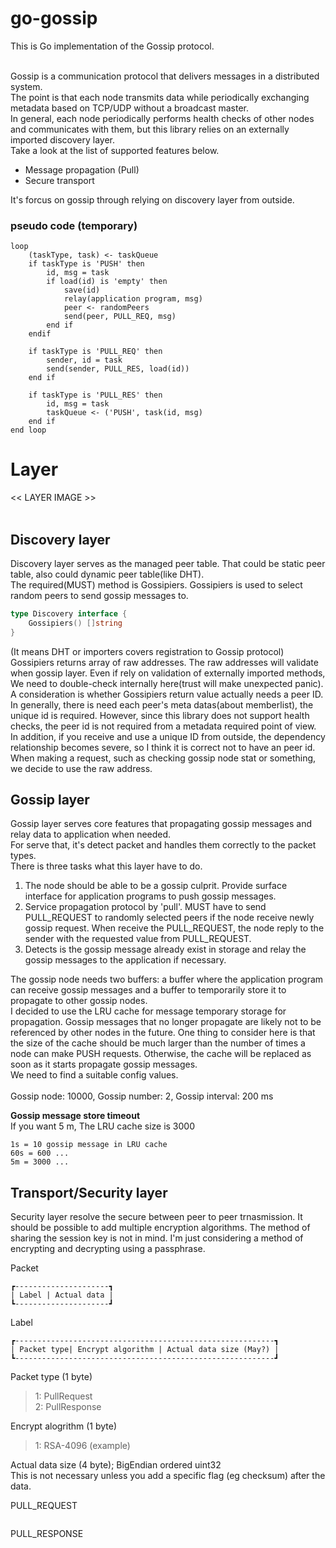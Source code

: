 # go-gossip
This is Go implementation of the Gossip protocol.<br>
<br>

Gossip is a communication protocol that delivers messages in a distributed system. <br>
The point is that each node transmits data while periodically exchanging metadata based on TCP/UDP without a broadcast master. <br>
In general, each node periodically performs health checks of other nodes and communicates with them, but this library relies on an externally imported discovery layer.<br>
Take a look at the list of supported features below. <br>

- Message propagation (Pull)
- Secure transport

It's forcus on gossip through relying on discovery layer from outside.


### pseudo code (temporary)
```
loop
	(taskType, task) <- taskQueue
	if taskType is 'PUSH' then
		id, msg = task
		if load(id) is 'empty' then
			save(id)
			relay(application program, msg)
			peer <- randomPeers
			send(peer, PULL_REQ, msg)
		end if
	endif
	
	if taskType is 'PULL_REQ' then
		sender, id = task
		send(sender, PULL_RES, load(id))
	end if

	if taskType is 'PULL_RES' then
		id, msg = task
		taskQueue <- ('PUSH', task(id, msg)
	end if
end loop
```


# Layer
<< LAYER IMAGE >> <br><br>
## Discovery layer
Discovery layer serves as the managed peer table. That could be static peer table, also could dynamic peer table(like DHT). <br>
The required(MUST) method is Gossipiers. Gossipiers is used to select random peers to send gossip messages to. <br>

```go
type Discovery interface {
	Gossipiers() []string
}
```
(It means DHT or importers covers registration to Gossip protocol) <br>
Gossipiers returns array of raw addresses. The raw addresses will validate when gossip layer. Even if rely on validation of externally imported methods, We need to double-check internally here(trust will make unexpected panic).<br>
A consideration is whether Gossipiers return value actually needs a peer ID. <br>
In generally, there is need each peer's meta datas(about memberlist), the unique id is required. However, since this library does not support health checks, the peer id is not required from a metadata required point of view. <br>
In addition, if you receive and use a unique ID from outside, the dependency relationship becomes severe, so I think it is correct not to have an peer id. <br>
When making a request, such as checking gossip node stat or something, we decide to use the raw address.

## Gossip layer
Gossip layer serves core features that propagating gossip messages and relay data to application when needed. <br>
For serve that, it's detect packet and handles them correctly to the packet types. <br>
There is three tasks what this layer have to do. <br>

1. The node should be able to be a gossip culprit. Provide surface interface for application programs to push gossip messages.
2. Service propagation protocol by 'pull'. MUST have to send PULL_REQUEST to randomly selected peers if the node receive newly gossip request. When receive the PULL_REQUEST, the node reply to the sender with the requested value from PULL_REQUEST.
3. Detects is the gossip message already exist in storage and relay the gossip messages to the application if necessary.

The gossip node needs two buffers: a buffer where the application program can receive gossip messages and a buffer to temporarily store it to propagate to other gossip nodes. <br>
I decided to use the LRU cache for message temporary storage for propagation. Gossip messages that no longer propagate are likely not to be referenced by other nodes in the future. One thing to consider here is that the size of the cache should be much larger than the number of times a node can make PUSH requests. Otherwise, the cache will be replaced as soon as it starts propagate gossip messages. <br>
We need to find a suitable config values. <br>
<br>
Gossip node: 10000, Gossip number: 2, Gossip interval: 200 ms <br> 

<b>Gossip message store timeout</b> <br>
If you want 5 m, The LRU cache size is 3000 <br>
```
1s = 10 gossip message in LRU cache
60s = 600 ...
5m = 3000 ...
```




## Transport/Security layer
Security layer resolve the secure between peer to peer trnasmission. It should be possible to add multiple encryption algorithms. The method of sharing the session key is not in mind. I'm just considering a method of encrypting and decrypting using a passphrase. <br>

Packet<br>
```
┏---------------------┓
| Label | Actual data |
┗---------------------┛
```

Label
```
┏----------------------------------------------------------┓
| Packet type| Encrypt algorithm | Actual data size (May?) | 
┗----------------------------------------------------------┛
```
Packet type (1 byte) <br>
> 1: PullRequest <br>
> 2: PullResponse <br>

Encrypt alogrithm (1 byte) <br>
> 1: RSA-4096 (example) <br>

Actual data size (4 byte); BigEndian ordered uint32 <br>
This is not necessary unless you add a specific flag (eg checksum) after the data.

PULL_REQUEST
```
```

PULL_RESPONSE
```
```
